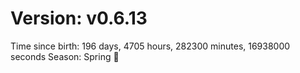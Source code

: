 # Version: v0.6.13
Time since birth: 196 days, 4705 hours, 282300 minutes, 16938000 seconds
Season: Spring 🌸
